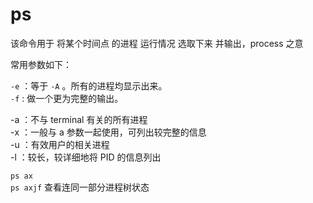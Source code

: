

# ps

该命令用于 将某个时间点 的进程 运行情况 选取下来 并输出，process 之意





常用参数如下：

`-e` ：等于 `-A` 。所有的进程均显示出来。   
`-f` : 做一个更为完整的输出。  

-a ：不与 terminal 有关的所有进程    
-x ：一般与 a 参数一起使用，可列出较完整的信息   
-u ：有效用户的相关进程   
-l ：较长，较详细地将 PID 的信息列出   

 

`ps ax`    
`ps axjf`   查看连同一部分进程树状态  
